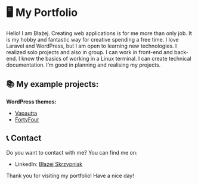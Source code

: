 # 🖥️ My Portfolio

Hello! I am Błażej. Creating web applications is for me more than only job. It is my hobby and fantastic way for creative spending a free time. I love Laravel and WordPress, but I am open to learning new technologies. I realized solo projects and also in group. I can work in front-end and back-end. I know the basics of working in a Linux terminal. I can create technical documentation. I’m good in planning and realising my projects.

## 📚 My example projects:

**WordPress themes:**
- [Vapautta](https://github.com/Angir777/vapautta)
- [FortyFour](https://github.com/Angir777/fortyfour)

## 📞 Contact

Do you want to contact with me? You can find me on:
- LinkedIn: [Błażej Skrzypniak](https://www.linkedin.com/in/skrzypniak/)

Thank you for visiting my portfolio! Have a nice day!
